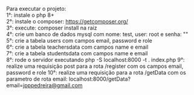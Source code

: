 Para executar o projeto:<br>
1°: instale o php 8+<br>
2°: instale o composer: https://getcomposer.org/<br>
3°: execute: composer install na raiz<br>
4°: crie um banco de dados mysql com nome: test, user: root e senha: ""<br>
5°: crie a tabela users com campos email, password e role<br>
6°: crie a tabela teachersdata com campos name e email<br>
7°: crie a tabela studentsdata com campos name e email<br>
8°: rode o servidor executando php -S localhost:8000 -t . index.php
9°: realize uma requisição post para a rota /register com os campos email, password e role
10°: realize uma requisição para a rota /getData com os parametro de rota email: localhost:8000/getData?email=jpppedreira@gmail.com
 